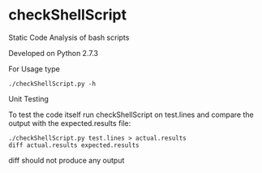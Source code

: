 checkShellScript
================

Static Code Analysis of bash scripts

Developed on Python 2.7.3 

For Usage type

```
./checkShellScript.py -h
```

Unit Testing

To test the code itself run checkShellScript on test.lines
and compare the output with the expected.results file:

```
./checkShellScript.py test.lines > actual.results
diff actual.results expected.results
```

diff should not produce any output
